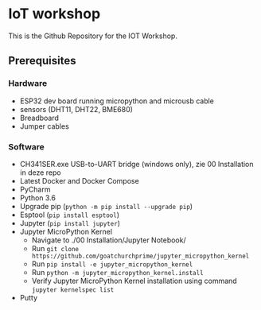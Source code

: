 # IoT workshop

This is the Github Repository for the IOT Workshop.

## Prerequisites
### Hardware
- ESP32 dev board running micropython and microusb cable
- sensors (DHT11, DHT22, BME680)
- Breadboard
- Jumper cables

### Software
- CH341SER.exe USB-to-UART bridge (windows only), zie 00 Installation in deze repo
- Latest Docker and Docker Compose
- PyCharm
- Python 3.6
- Upgrade pip (`python -m pip install --upgrade pip`)
- Esptool (`pip install esptool`)
- Jupyter (`pip install jupyter`)
- Jupyter MicroPython Kernel
  - Navigate to ./00 Installation/Jupyter Notebook/
  - Run `git clone https://github.com/goatchurchprime/jupyter_micropython_kernel`
  - Run `pip install -e jupyter_micropython_kernel`
  - Run `python -m jupyter_micropython_kernel.install`
  - Verify Jupyter MicroPython Kernel installation using command `jupyter kernelspec list`
- Putty

